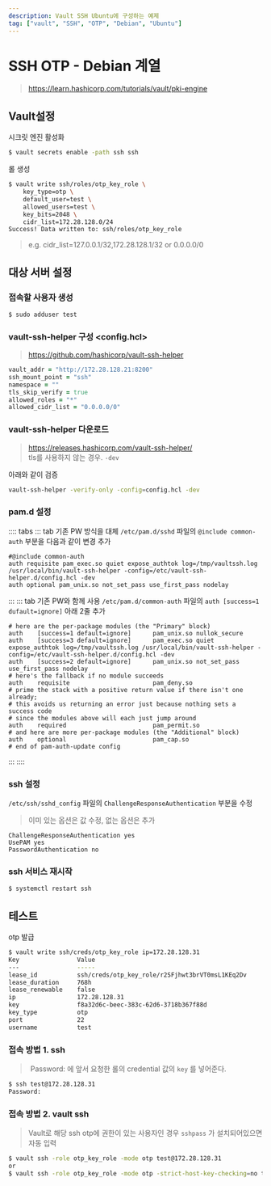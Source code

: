 ```yaml
---
description: Vault SSH Ubuntu에 구성하는 예제
tag: ["vault", "SSH", "OTP", "Debian", "Ubuntu"]
---
```


# SSH OTP - Debian 계열
> <https://learn.hashicorp.com/tutorials/vault/pki-engine>

## Vault설정

시크릿 엔진 활성화

```bash
$ vault secrets enable -path ssh ssh
```



 롤 생성

```bash
$ vault write ssh/roles/otp_key_role \
    key_type=otp \
    default_user=test \
    allowed_users=test \
    key_bits=2048 \
    cidr_list=172.28.128.0/24
Success! Data written to: ssh/roles/otp_key_role
```

> e.g. cidr_list=127.0.0.1/32,172.28.128.1/32 or 0.0.0.0/0



## 대상 서버 설정

### 접속할 사용자 생성

```bash
$ sudo adduser test
```



### vault-ssh-helper 구성 <config.hcl>
> <https://github.com/hashicorp/vault-ssh-helper>  

```ruby
vault_addr = "http://172.28.128.21:8200"
ssh_mount_point = "ssh"
namespace = ""
tls_skip_verify = true
allowed_roles = "*"
allowed_cidr_list = "0.0.0.0/0"
```



### vault-ssh-helper 다운로드

> https://releases.hashicorp.com/vault-ssh-helper/  
> tls를 사용하지 않는 경우. `-dev` 

아래와 같이 검증
```bash
vault-ssh-helper -verify-only -config=config.hcl -dev
```

### pam.d 설정

:::: tabs
::: tab 기존 PW 방식을 대체
`/etc/pam.d/sshd` 파일의 `@include common-auth` 부분을 다음과 같이 변경 추가

```properties
#@include common-auth
auth requisite pam_exec.so quiet expose_authtok log=/tmp/vaultssh.log /usr/local/bin/vault-ssh-helper -config=/etc/vault-ssh-helper.d/config.hcl -dev
auth optional pam_unix.so not_set_pass use_first_pass nodelay
```
:::
::: tab 기존 PW와 함께 사용
`/etc/pam.d/common-auth` 파일의 `auth [success=1 dufault=ignore]` 아래 2줄 추가

```properties{3,4}
# here are the per-package modules (the "Primary" block)
auth    [success=1 default=ignore]      pam_unix.so nullok_secure
auth    [success=3 default=ignore]      pam_exec.so quiet expose_authtok log=/tmp/vaultssh.log /usr/local/bin/vault-ssh-helper -config=/etc/vault-ssh-helper.d/config.hcl -dev
auth    [success=2 default=ignore]      pam_unix.so not_set_pass use_first_pass nodelay
# here's the fallback if no module succeeds
auth    requisite                       pam_deny.so
# prime the stack with a positive return value if there isn't one already;
# this avoids us returning an error just because nothing sets a success code
# since the modules above will each just jump around
auth    required                        pam_permit.so
# and here are more per-package modules (the "Additional" block)
auth    optional                        pam_cap.so 
# end of pam-auth-update config
```
:::
::::

### ssh 설정

`/etc/ssh/sshd_config` 파일의 `ChallengeResponseAuthentication` 부분을 수정

> 이미 있는 옵션은 값 수정, 없는 옵션은 추가

```properties
ChallengeResponseAuthentication yes
UsePAM yes
PasswordAuthentication no
```



### ssh 서비스 재시작

```bash
$ systemctl restart ssh
```



## 테스트

otp 발급

```bash
$ vault write ssh/creds/otp_key_role ip=172.28.128.31
Key                Value
---                -----
lease_id           ssh/creds/otp_key_role/r2SFjhwt3brVT0msL1KEq2Dv
lease_duration     768h
lease_renewable    false
ip                 172.28.128.31
key                f8a32d6c-beec-383c-62d6-3718b367f88d
key_type           otp
port               22
username           test
```



### 접속 방법 1. ssh

>  Password: 에 앞서 요청한 롤의 credential 값의 `key` 를 넣어준다.

```bash
$ ssh test@172.28.128.31
Password:
```



### 접속 방법 2. vault ssh

> Vault로 해당 ssh otp에 권한이 있는 사용자인 경우 `sshpass` 가 설치되어있으면 자동 입력

```bash
$ vault ssh -role otp_key_role -mode otp test@172.28.128.31
or
$ vault ssh -role otp_key_role -mode otp -strict-host-key-checking=no test@172.28.128.31
```